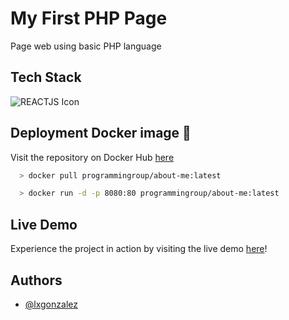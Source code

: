# My First PHP Page

Page web using basic PHP language

## Tech Stack

![REACTJS Icon](https://img.icons8.com/?size=48&id=anECpXcEIboQ&format=png&color=000000)

## Deployment Docker image 🐳
Visit the repository on Docker Hub [here](https://hub.docker.com/repository/docker/programmingroup/about-me/tags)

```bash
  > docker pull programmingroup/about-me:latest

  > docker run -d -p 8080:80 programmingroup/about-me:latest
```

## Live Demo
Experience the project in action by visiting the live demo [here](https://aboutme-lgonzalez-production.up.railway.app/)!

## Authors

- [@lxgonzalez](https://github.com/lxgonzalez)